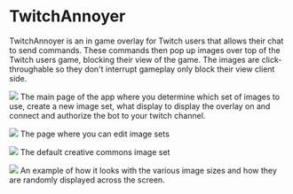# TwitchAnnoyer
TwitchAnnoyer is an in game overlay for Twitch users that allows their chat to send commands. These commands then pop up images over top of the Twitch users game, blocking their view of the game. The images are click-throughable so they don't interrupt gameplay only block their view client side.

![](https://i.imgur.com/cw6sFWj.png)
The main page of the app where you determine which set of images to use, create a new image set, what display to display the overlay on and connect and authorize the bot to your twitch channel.

![](https://i.imgur.com/Ewlv2Ii.png)
The page where you can edit image sets


![](https://i.imgur.com/5FCcGyx.png)
The default creative commons image set


![](https://i.imgur.com/5ICLIyC.png)
An example of how it looks with the various image sizes and how they are randomly displayed across the screen.
